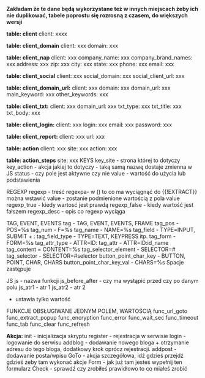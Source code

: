 **Zakładam że te dane będą wykorzystane też w innych miejscach żeby ich  nie
duplikować, tabele poprostu się rozrosną z czasem, do większych wersji**

**table: client**
client: xxxx

**table: client_domain**
client: xxx
domain: xxx

**table: client_nap**
client: xxx
company_name: xxx
company_brand_names: xxx
address: xxx
zip: xxx
city: xxx
state: xxx
phone: xxx
email: xxx

**table: client_social**
client: xxx
social_domain: xxx
social_client_url: xxx

**table: client_domain_url:**
client: xxx
domain: xxx
domain_url: xxx
main_keyword: xxx
other_keywords: xxx

**table: client_txt:**
client: xxx
domain_url: xxx
txt_type: xxx
txt_title: xxx
txt_body: xxx

**table: client_login:**
client: xxx
login: xxx
email: xxx
password: xxx

**table: client_report:**
client: xxx
url: xxx

**table: action**
client: xxx
site: xxx
action: xxx

**table: action_steps**
site: xxx
KEYS
key_site - strona której to dotyczy
key_action - akcja jakiej to dotyczy - taką samą nazwę dostaje zmienna w JS
status - czy pole jest aktywne czy nie
value - wartość do użycia lub podstawienia

REGEXP
regexp - treść regexpa- w () to co ma wyciągnąć do {{!EXTRACT}} można wstawić value - zostanie podmienione wartością z pola value
regexp_true - kiedy wartosć jest prawdą
regexp_false - kiedy wartość jest fałszem
regexp_desc - opis co regexp wyciąga

TAG, EVENT, EVENTS
tag - TAG, EVENT, EVENTS, FRAME
tag_pos - POS=%s
tag_num - F=%s
tag_name - NAME=%s
tag_field -  TYPE=INPUT, SUBMIT + :
tag_field_type - TYPE=TEXT, KEYPRESS itp.
tag_form - FORM=%s
tag_attr_type - ATTR=ID:
tag_attr - ATTR=ID:id_name
tag_content = CONTENT=%s
tag_selector_element - SELECTOR=#
tag_selector - SELECTOR=#selector
button_point_char_key - BUTTON, POINT, CHAR, CHARS
button_point_char_key_val - CHARS=%s
Spacje zastępuje <SP>

JS
js - nazwa funkcji
js_before_after - czy ma wystąpić przed czy po danym polu
js_atr1 - atr 1
js_atr2 - atr 2
 - ustawia tylko wartość

FUNKCJE OBSŁUGIWANE JEDNYM POLEM, WARTOŚCIĄ
func_url_goto
func_extract_popup
func_encryption
func_error
func_wait_sec
func_timeout
func_tab
func_clear
func_refresh


**Akcja:**
init - inicjalizacja skryptu
register - rejestracja w serwisie
login - logowanie do serwisu
addblog - dodawanie nowego bloga + otrzymanie adresu do tego bloga, dodatkowy krok oprócz rejestracji.
addpost - dodawanie posta/wpisu
GoTo - akcja szczegółowa, idź gdzieś przejdź gdzieś żeby tam wykonać akcje
Form - jak już tam jesteś wypełnij ten formularz
Check - sprawdź czy zrobiłeś prawidłowo to co miałeś zrobić

